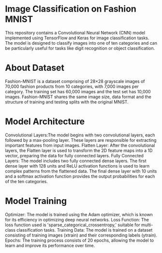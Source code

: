 
# Image Classification on Fashion MNIST

This repository contains a Convolutional Neural Network (CNN) model implemented using TensorFlow and Keras for image classification tasks. The model is designed to classify images into one of ten categories and can be particularly useful for tasks like digit recognition or object classification.


# About Dataset

Fashion-MNIST is a dataset comprising of 28×28 grayscale images of 70,000 fashion products from 10 categories, with 7,000 images per category. The training set has 60,000 images and the test set has 10,000 images. Fashion-MNIST shares the same image size, data format and the structure of training and testing splits with the original MNIST.


# Model Architecture
Convolutional Layers:The model begins with two convolutional layers, each followed by a max-pooling layer. These layers are responsible for extracting important features from input images.
Flatten Layer:
 After the convolutional layers, the Flatten layer is used to transform the 2D feature maps into a 1D vector, preparing the data for fully connected layers.
Fully Connected Layers: The model includes two fully connected dense layers. The first dense layer with 128 units and ReLU activation functions is used to learn complex patterns from the flattened data. The final dense layer with 10 units and a softmax activation function provides the output probabilities for each of the ten categories.

# Model Training
Optimizer: The model is trained using the Adam optimizer, which is known for its efficiency in optimizing deep neural networks.
Loss Function: The loss function used is 'sparse_categorical_crossentropy,' suitable for multi-class classification tasks.
Training Data: The model is trained on a dataset consisting of training images (xtrain) and their corresponding labels (ytrain).
Epochs: The training process consists of 20 epochs, allowing the model to learn and improve its performance over time.
